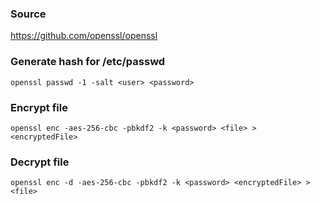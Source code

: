 ### Source
https://github.com/openssl/openssl  

### Generate hash for /etc/passwd
```
openssl passwd -1 -salt <user> <password>
```

### Encrypt file
```
openssl enc -aes-256-cbc -pbkdf2 -k <password> <file> > <encryptedFile>
```

### Decrypt file
```
openssl enc -d -aes-256-cbc -pbkdf2 -k <password> <encryptedFile> > <file>
```

